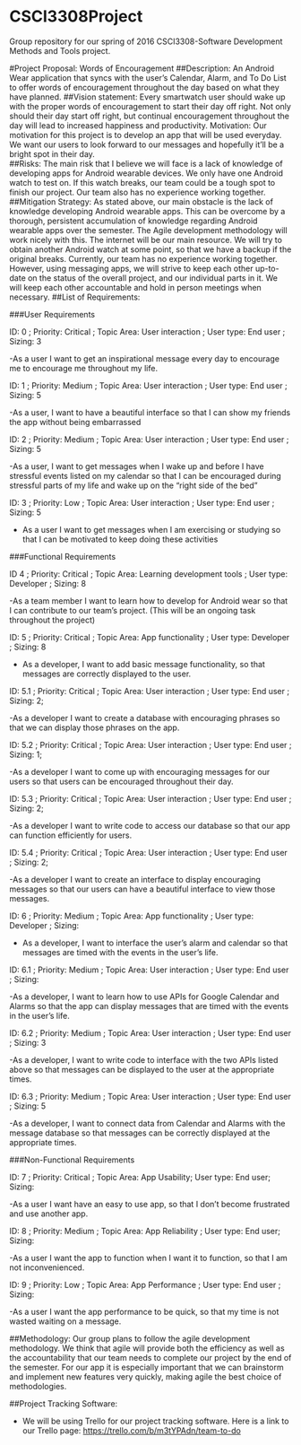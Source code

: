 # CSCI3308Project
Group repository for our spring of 2016 CSCI3308-Software Development Methods and Tools project. 


#Project Proposal: Words of Encouragement
##Description:
An Android Wear application that syncs with the user’s Calendar, Alarm, and To Do List to offer words of encouragement throughout the day based on what they have planned.
##Vision statement: 
Every smartwatch user should wake up with the proper words of encouragement to start their day off right. Not only should their day start off right, but continual encouragement throughout the day will lead to increased happiness and productivity. 
Motivation: Our motivation for this project is to develop an app that will be used everyday. We want our users to look forward to our messages and hopefully it’ll be a bright spot in their day.   
##Risks: 
The main risk that I believe we will face is a lack of knowledge of developing apps for Android wearable devices. We only have one Android watch to test on. If this watch breaks, our team could be a tough spot to finish our project. Our team also has no experience working together. 
##Mitigation Strategy:
As stated above, our main obstacle is the lack of knowledge developing Android wearable apps.  This can be overcome by a thorough, persistent accumulation of knowledge regarding Android wearable apps over the semester.  The Agile development methodology will work nicely with this.  The internet will be our main resource.  We will try to obtain another Android watch at some point, so that we have a backup if the original breaks.  Currently, our team has no experience working together.  However, using messaging apps, we will strive to keep each other up-to-date on the status of the overall project, and our individual parts in it.  We will keep each other accountable and hold in person meetings when necessary. 
##List of Requirements: 

###User Requirements

ID: 0 ; Priority: Critical ; Topic Area: User interaction ; User type: End user ; Sizing: 3

-As a user I want to get an inspirational message every day to encourage me to encourage me throughout my life. 

ID: 1 ; Priority: Medium ; Topic Area: User interaction ; User type: End user ; Sizing: 5

-As a user, I want to have a beautiful interface so that I can show my friends the app without being embarrassed 

ID: 2 ; Priority: Medium ; Topic Area: User interaction ; User type: End user ; Sizing: 5

-As a user, I want to get messages when I wake up and before I have stressful events listed on my calendar so that I can  be encouraged during stressful parts of my life and wake up on the “right side of the bed”

ID: 3 ; Priority: Low ; Topic Area: User interaction ; User type: End user ; Sizing: 5

- As a user I want to get messages when I am exercising or studying so that I can be motivated to keep doing these activities 

###Functional Requirements

ID 4 ; Priority: Critical ; Topic Area: Learning development tools ; User type: Developer ; Sizing: 8

-As a team member I want to learn how to develop for Android wear so that I can contribute to our team’s project. (This will be an ongoing task throughout the project)

ID: 5 ; Priority: Critical ; Topic Area: App functionality ; User type: Developer ; Sizing: 8

- As a developer, I want to add basic message functionality, so that messages are correctly displayed to the user.

ID: 5.1 ; Priority: Critical ; Topic Area: User interaction ; User type: End user ; Sizing: 2; 

-As a developer I want to create a database with encouraging phrases so that we can display those phrases on the app. 

ID: 5.2 ; Priority: Critical ; Topic Area: User interaction ; User type: End user ; Sizing: 1; 

-As a developer I want to come up with encouraging messages for our users so that users can be encouraged throughout their day.

ID: 5.3 ; Priority: Critical ; Topic Area: User interaction ; User type: End user ; Sizing: 2; 

-As a developer I want to write code to access our database so that our app can function efficiently for users. 

ID: 5.4 ; Priority: Critical ; Topic Area: User interaction ; User type: End user ; Sizing: 2; 

-As a developer I want to create an interface to display encouraging messages so that our users can have a beautiful interface to view those messages. 

ID: 6 ; Priority: Medium ; Topic Area: App functionality ; User type: Developer ; Sizing:

- As a developer, I want to interface the user’s alarm and calendar so that messages are timed with the events in the user’s life.

ID: 6.1 ; Priority: Medium ; Topic Area: User interaction ; User type: End user ; Sizing:

-As a developer, I want to learn how to use APIs for Google Calendar and Alarms so that the app can display messages that are timed with the events in the user’s life.

ID: 6.2 ; Priority: Medium ; Topic Area: User interaction ; User type: End user ; Sizing: 3 

-As a developer, I want to write code to interface with the two APIs listed above so that messages can be displayed to the user at the appropriate times.
	
ID: 6.3 ; Priority: Medium ; Topic Area: User interaction ; User type: End user ; Sizing: 5 

-As a developer, I want to connect data from Calendar and Alarms with the message database so that messages can be correctly displayed at the appropriate times.
	
###Non-Functional Requirements

ID: 7 ; Priority: Critical ; Topic Area: App Usability; User type: End user; Sizing:

-As a user I want have an easy to use app, so that I don’t become frustrated and use another app.

ID: 8 ; Priority: Medium ; Topic Area: App Reliability ; User type: End user; Sizing:

-As a user I want the app to function when I want it to function, so that I am not inconvenienced.  

ID: 9 ; Priority: Low ; Topic Area: App Performance ; User type: End user ; Sizing:

-As a user I want the app performance to be quick, so that my time is not wasted waiting on a message.


##Methodology: 
Our group plans to follow the agile development methodology. We think that agile will provide both the efficiency as well as the accountability that our team needs to complete our project by the end of the semester. For our app it is especially important that we can brainstorm and implement new features very quickly, making agile the best choice of methodologies. 

##Project Tracking Software:
- We will be using Trello for our project tracking software. Here is a link to our Trello page: https://trello.com/b/m3tYPAdn/team-to-do 

 





